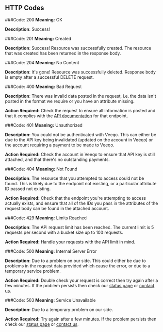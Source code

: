 ## HTTP Codes

###Code: 200
__Meaning:__ OK

__Description:__ Success!

###Code: 201
__Meaning:__ Created

__Description:__ Success! Resource was successfully created. The resource that was created has been returned in the response body.

###Code: 204
__Meaning:__ No Content

__Description:__ It's gone! Resource was successfully deleted. Response body is empty after a successful DELETE request.

###Code: 400
__Meaning:__ Bad Request

__Description:__ There was invalid data posted in the request, i.e. the data isn't posted in the format we require or you have an attribute missing.

__Action Required:__ Check the request to ensure all information is posted and that it complies with the [API documentation](https://developer.veeqo.com/docs) for that endpoint.

###Code: 401
__Meaning:__ Unauthorized

__Description:__ You could not be authenticated with Veeqo. This can either be due to the API key being invalidated (updated on the account in Veeqo) or the account requiring a payment to be made to Veeqo.

__Action Required:__ Check the account in Veeqo to ensure that API key is still attached, and that there's no outstanding payments.

###Code: 404
__Meaning:__ Not Found

__Description:__ The resource that you attempted to access could not be found. This is likely due to the endpoint not existing, or a particular attribute ID passed not existing.

__Action Required:__ Check that the endpoint you're attempting to access actually exists, and ensure that all of the IDs you pass in the attributes of the request body can be found in the attached account.

###Code: 429
__Meaning:__ Limits Reached

__Description:__ The API request limit has been reached. The current limit is 5 requests per second with a bucket size up to 100 requests.

__Action Required:__ Handle your requests with the API limit in mind.

###Code: 500
__Meaning:__ Internal Server Error

__Description:__ Due to a problem on our side. This could either be due to problems in the request data provided which cause the error, or due to a temporary service problem.

__Action Required:__ Double check your request is correct then try again after a few minutes. If the problem persists then check our [status page](http://status.veeqo.com) or [contact us](mailto:helpme@veeqo.com).

###Code: 503
__Meaning:__ Service Unavailable

__Description:__ Due to a temporary problem on our side.

__Action Required:__ Try again after a few minutes. If the problem persists then check our [status page](http://status.veeqo.com) or [contact us](mailto:helpme@veeqo.com).
